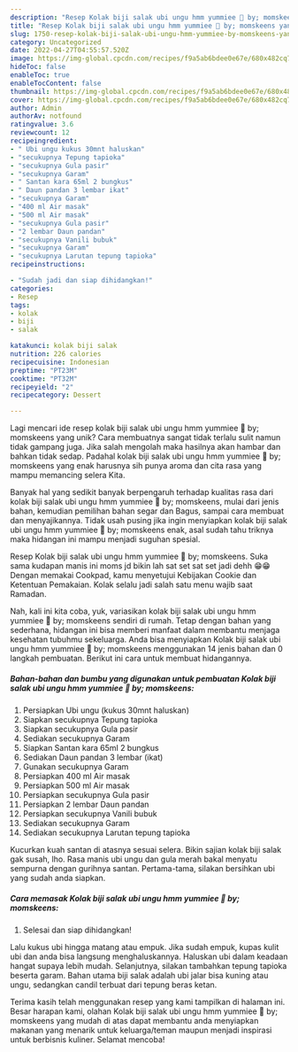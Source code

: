 ```yaml
---
description: "Resep Kolak biji salak ubi ungu hmm yummiee 🤤 by; momskeens yang Lezat"
title: "Resep Kolak biji salak ubi ungu hmm yummiee 🤤 by; momskeens yang Lezat"
slug: 1750-resep-kolak-biji-salak-ubi-ungu-hmm-yummiee-by-momskeens-yang-lezat
category: Uncategorized
date: 2022-04-27T04:55:57.520Z
image: https://img-global.cpcdn.com/recipes/f9a5ab6bdee0e67e/680x482cq70/kolak-biji-salak-ubi-ungu-hmm-yummiee-by-momskeens-foto-resep-utama.jpg
hideToc: false
enableToc: true
enableTocContent: false
thumbnail: https://img-global.cpcdn.com/recipes/f9a5ab6bdee0e67e/680x482cq70/kolak-biji-salak-ubi-ungu-hmm-yummiee-by-momskeens-foto-resep-utama.jpg
cover: https://img-global.cpcdn.com/recipes/f9a5ab6bdee0e67e/680x482cq70/kolak-biji-salak-ubi-ungu-hmm-yummiee-by-momskeens-foto-resep-utama.jpg
author: Admin
authorAv: notfound
ratingvalue: 3.6
reviewcount: 12
recipeingredient:
- " Ubi ungu kukus 30mnt haluskan"
- "secukupnya Tepung tapioka"
- "secukupnya Gula pasir"
- "secukupnya Garam"
- " Santan kara 65ml 2 bungkus"
- " Daun pandan 3 lembar ikat"
- "secukupnya Garam"
- "400 ml Air masak"
- "500 ml Air masak"
- "secukupnya Gula pasir"
- "2 lembar Daun pandan"
- "secukupnya Vanili bubuk"
- "secukupnya Garam"
- "secukupnya Larutan tepung tapioka"
recipeinstructions:

- "Sudah jadi dan siap dihidangkan!"
categories:
- Resep
tags:
- kolak
- biji
- salak

katakunci: kolak biji salak 
nutrition: 226 calories
recipecuisine: Indonesian
preptime: "PT23M"
cooktime: "PT32M"
recipeyield: "2"
recipecategory: Dessert

---
```





Lagi mencari ide resep kolak biji salak ubi ungu hmm yummiee 🤤 by; momskeens yang unik? Cara membuatnya sangat tidak terlalu sulit namun tidak gampang juga. Jika salah mengolah maka hasilnya akan hambar dan bahkan tidak sedap. Padahal kolak biji salak ubi ungu hmm yummiee 🤤 by; momskeens yang enak harusnya sih punya aroma dan cita rasa yang mampu memancing selera Kita.





Banyak hal yang sedikit banyak berpengaruh terhadap kualitas rasa dari kolak biji salak ubi ungu hmm yummiee 🤤 by; momskeens, mulai dari jenis bahan, kemudian pemilihan bahan segar dan Bagus, sampai cara membuat dan menyajikannya. Tidak usah pusing jika ingin menyiapkan kolak biji salak ubi ungu hmm yummiee 🤤 by; momskeens enak,      asal sudah tahu triknya maka hidangan ini mampu menjadi suguhan spesial.














Resep Kolak biji salak ubi ungu hmm yummiee 🤤 by; momskeens. Suka sama kudapan manis ini moms jd bikin lah sat set sat set jadi dehh 😁😁 Dengan memakai Cookpad, kamu menyetujui Kebijakan Cookie dan Ketentuan Pemakaian. Kolak selalu jadi salah satu menu wajib saat Ramadan.






Nah, kali ini kita coba, yuk, variasikan kolak biji salak ubi ungu hmm yummiee 🤤 by; momskeens sendiri di rumah. Tetap dengan bahan yang sederhana, hidangan ini bisa memberi manfaat dalam membantu menjaga kesehatan tubuhmu sekeluarga. Anda bisa menyiapkan Kolak biji salak ubi ungu hmm yummiee 🤤 by; momskeens menggunakan 14 jenis bahan dan 0 langkah pembuatan. Berikut ini cara untuk membuat hidangannya.

<!--inarticleads1-->

##### Bahan-bahan dan bumbu yang digunakan untuk pembuatan Kolak biji salak ubi ungu hmm yummiee 🤤 by; momskeens:

1. Persiapkan  Ubi ungu (kukus 30mnt haluskan)
1. Siapkan secukupnya Tepung tapioka
1. Siapkan secukupnya Gula pasir
1. Sediakan secukupnya Garam
1. Siapkan  Santan kara 65ml 2 bungkus
1. Sediakan  Daun pandan 3 lembar (ikat)
1. Gunakan secukupnya Garam
1. Persiapkan 400 ml Air masak
1. Persiapkan 500 ml Air masak
1. Persiapkan secukupnya Gula pasir
1. Persiapkan 2 lembar Daun pandan
1. Persiapkan secukupnya Vanili bubuk
1. Sediakan secukupnya Garam
1. Sediakan secukupnya Larutan tepung tapioka


Kucurkan kuah santan di atasnya sesuai selera. Bikin sajian kolak biji salak gak susah, lho. Rasa manis ubi ungu dan gula merah bakal menyatu sempurna dengan gurihnya santan. Pertama-tama, silakan bersihkan ubi yang sudah anda siapkan. 

<!--inarticleads2-->

##### Cara memasak Kolak biji salak ubi ungu hmm yummiee 🤤 by; momskeens:


1. Selesai dan siap dihidangkan!

Lalu kukus ubi hingga matang atau empuk. Jika sudah empuk, kupas kulit ubi dan anda bisa langsung menghaluskannya. Haluskan ubi dalam keadaan hangat supaya lebih mudah. Selanjutnya, silakan tambahkan tepung tapioka beserta garam. Bahan utama biji salak adalah ubi jalar bisa kuning atau ungu, sedangkan candil terbuat dari tepung beras ketan. 

Terima kasih telah menggunakan resep yang kami tampilkan di halaman ini. Besar harapan kami, olahan Kolak biji salak ubi ungu hmm yummiee 🤤 by; momskeens yang mudah di atas dapat membantu anda menyiapkan makanan yang menarik untuk keluarga/teman maupun menjadi inspirasi untuk berbisnis kuliner. Selamat mencoba!

